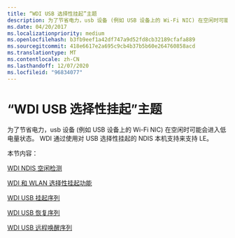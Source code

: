 ```yaml
---
title: “WDI USB 选择性挂起”主题
description: 为了节省电力，usb 设备 (例如 USB 设备上的 Wi-Fi NIC) 在空闲时可能会进入低电量状态。 WDI 通过使用对 USB 选择性挂起的 NDIS 本机支持来支持 LE。
ms.date: 04/20/2017
ms.localizationpriority: medium
ms.openlocfilehash: b3fb9eef1a42df747a9d52fd8cb32189cfafa889
ms.sourcegitcommit: 418e6617e2a695c9cb4b37b5b60e264760858acd
ms.translationtype: MT
ms.contentlocale: zh-CN
ms.lasthandoff: 12/07/2020
ms.locfileid: "96834077"
---
```

# <a name="wdi-usb-selective-suspend-topics"></a>“WDI USB 选择性挂起”主题


为了节省电力，usb 设备 (例如 USB 设备上的 Wi-Fi NIC) 在空闲时可能会进入低电量状态。 WDI 通过使用对 USB 选择性挂起的 NDIS 本机支持来支持 LE。

本节内容：

[WDI NDIS 空闲检测](wdi-ndis-idle-detection.md)

[WDI 和 WLAN 选择性挂起功能](wdi-and-wlan-selective-suspend-capability.md)

[WDI USB 挂起序列](wdi-usb-suspend-sequence.md)

[WDI USB 恢复序列](wdi-usb-resume-sequence.md)

[WDI USB 远程唤醒序列](wdi-usb-remote-wake-sequence.md)
 

 





